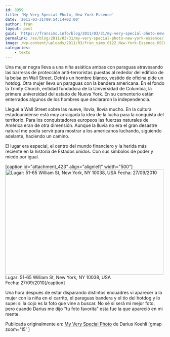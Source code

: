 ```yaml
---
id: 8959
title: 'My Very Special Photo, New York Essence'
date: '2011-03-31T09:54:14+02:00'
author: fran
layout: post
guid: 'https://fransimo.info/blog/2011/03/31/my-very-special-photo-new-york-essence/'
permalink: /es/blog/2011/03/31/my-very-special-photo-new-york-essence/
image: /wp-content/uploads/2011/03/fran_simo_0122_New-York-Essence_KSC6440_New-York-Street-photography-street-portraits-Umbrella-Wall-Street.jpg
categories:
    - texts
---
```


Una mujer negra lleva a una niña asiática ambas con paraguas atravesando las barreras de protección anti-terroristas puestas al rededor del edificio de la bolsa en Wall Street. Detrás un hombre blanco, vestido de oficina pide un hotdog. Otra mujer lleva un paraguas con la bandera americana. En el fondo la Trinity Church, entidad fundadora de la Universidad de Columbia, la primera universidad del estado de Nueva York. En su cementerio están enterrados algunos de los hombres que declararon la independencia.

Llegué a Wall Street sobre las nueve, llovía, llovía mucho. En la cultura estadounidense está muy arraigada la idea de la lucha para la conquista del territorio. Para los conquistadores europeos las fuerzas naturales de América eran de otra dimensión. Aunque la lluvia no era el gran desastre natural me podía servir para mostrar a los americanos luchando, siguiendo adelante, haciendo un camino.

El lugar era especial, el centro del mundo financiero y la herida más reciente en la historia de Estados unidos. Con sus símbolos de poder y miedo por igual.

[caption id="attachment_423" align="alignleft" width="500"]<img class="wp-image-423 size-medium" src="http://fransimo.info/wp-content/uploads/2011/03/fran_simo_0122_New-York-Essence_KSC6440_New-York-Street-photography-street-portraits-Umbrella-Wall-Street-500x332.jpg" alt="Lugar: 51-65 William St, New York, NY 10038, USA Fecha: 27/09/2010" width="500" height="332" /> Lugar: 51-65 William St, New York, NY 10038, USA<br /> Fecha: 27/09/2010[/caption]

Una hora después de estar disparando distintos encuadres vi aparecer a la mujer con la niña en el carrito, el paraguas bandera y el tío del hotdog y lo supe: si la cojo es la foto que vine a buscar. No sé si será mi mejor foto, pero cuando Darius me dijo “tu foto favorita” esta fue la que apareció en mi mente.

Publicada originalmente en: <a href="http://myveryspecialphoto.com/2011/03/28/fran-simo/">My Very Special Photo</a> de Darius Koehli
[gmap zoom='15' ]
